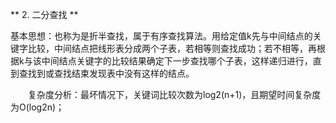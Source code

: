 **
2. 二分查找
**

基本思想：也称为是折半查找，属于有序查找算法。用给定值k先与中间结点的关键字比较，中间结点把线形表分成两个子表，若相等则查找成功；若不相等，再根据k与该中间结点关键字的比较结果确定下一步查找哪个子表，这样递归进行，直到查找到或查找结束发现表中没有这样的结点。

　　复杂度分析：最坏情况下，关键词比较次数为log2(n+1)，且期望时间复杂度为O(log2n)；

